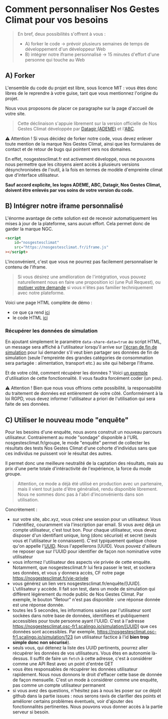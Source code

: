 # Comment personnaliser Nos Gestes Climat pour vos besoins

> En bref, deux possibilités s'offrent à vous :
>
> -   A) forker le code -> prévoir plusieurs semaines de temps de développement d'un développeur Web
> -   B) intégrer notre iframe personnalisé -> 15 minutes d'effort d'une personne qui touche au Web

## A) Forker

L'ensemble du code du projet est libre, sous licence MIT : vous êtes donc libres de le reprendre à votre guise, tant que vous mentionnez l'origine du projet.

Nous vous proposons de placer ce paragraphe sur la page d'accueil de votre site.

> Cette déclinaison s'appuie librement sur la version officielle de Nos Gestes Climat développée par [Datagir (ADEME)](datagir.ademe.fr) et l'[ABC](https://associationbilancarbone.fr).

⚠️ Attention ! Si vous décidez de forker notre code, vous devez enlever toute mention de la marque Nos Gestes Climat, ainsi que les formulaires de contact et de retour de bugs qui pointent vers nos domaines.

En effet, nosgestesclimat.fr est activement développé, nous ne pouvons nous permettre que les citoyens aient accès à plusieurs versions désynchronisées de l'outil, à la fois en termes de modèle d'empreinte climat que d'interface utilisateur.

**Sauf accord explicite, les logos ADEME, ABC, Datagir, Nos Gestes Climat, doivent être enlevés par vos soins de votre version du code.**

## B) Intégrer notre iframe personnalisé

L'énorme avantage de cette solution est de recevoir automatiquement les mises à jour de la plateforme, sans aucun effort. Cela permet donc de garder la marque NGC.

```html
<script
    id="nosgestesclimat"
    src="https://nosgestesclimat.fr/iframe.js"
></script>
```

L'inconvénient, c'est que vous ne pourrez pas facilement personnaliser le contenu de l'iframe.

> Si vous désirez une amélioration de l'intégration, vous pouvez naturellement nous en faire une proposition ici (une Pull Request), ou [motiver votre demande](https://github.com/datagir/nosgestesclimat-site/issues/new) si vous n'êtes pas familier techniquement avec notre plateforme.

Voici une page HTML complète de démo :

-   ce que ça rend [ici](https://nosgestesclimat.fr/demo-iframe.html)
-   le code HTML [ici](https://github.com/datagir/nosgestesclimat-site/blob/master/dist/demo-iframe.html)

### Récupérer les données de simulation

En ajoutant simplement le paramètre `data-share-data=true` au script HTML, un message sera affiché à l'utilisateur lorsqu'il arrive sur [l'écran de fin de simulation](https://nosgestesclimat.fr/fin?details=a2.87t2.59l2.19s1.11d0.64n8.22) pour lui demander s'il veut bien partager ses données de fin de simulation (seule l'empreinte des grandes catégories de consommation sera partagée : alimentation, transport etc.) au site qui héberge l'iframe.

Et de votre côté, comment récupérer les données ? Voici [un exemple](https://codesandbox.io/s/angry-rhodes-hu8ct?file=/src/ngc.js:251-267) d'utilisation de cette fonctionnalité. Il vous faudra forcément coder (un peu).

⚠️ Attention ! Bien que nous vous offrions cette possibilité, la responsabilité du traitement de données est entièrement de votre côté. Conformément à la loi RGPD, vous devez informer l'utilisateur a priori de l'utilisation qui sera faite de ses données.

## C) Utiliser le nouveau mode "enquête"

Pour les besoins d'une enquête, nous avons construit un nouveau parcours utilisateur. Contrairement au mode "sondage" disponible à l'URL nosgestesclimat.fr/groupe, le mode "enquête" permet de collecter les résultats des tests Nos Gestes Climat d'une cohorte d'individus sans que ces individus ne puissent voir le résultat des autres. 

Il permet donc une meilleure neutralité de la captation des résultats, mais au prix d'une perte totale d'intéractivité de l'expérience, la force du mode groupe. 

> Attention, ce mode a déjà été utilisé en production avec un partenaire, mais il vient tout juste d'être généralisé, rendu disponible librement. Nous ne sommes donc pas à l'abri d'inconvénients dans son utilisation. 

Concrètement : 
- sur votre site, abc.xyz, vous créez une session pour un utilisateur. Vous l'identifiez, couramment via l'inscription par email. Si vous avez déjà un compte utilisateur, c'est tout bon. Pour chaque utilisateur, vous devez disposer d'un identifiant unique, long (donc sécurisé) et secret (seuls vous et l'utilisateur le connaissent). C'est typiquement quelque chose qu'on appelle l'[UUID](https://fr.wikipedia.org/wiki/Universally_unique_identifier). Nous l'appellerons [UUID]. Vous pouvez d'ailleurs ne reposer que sur l'UUID pour identifier de façon non nominative votre utilisateur
- vous informez l'utilisateur des aspects vie privée de cette enquête. Notamment, que nosgestesclimat.fr lui fera passer le test, et sockera ses données, et vous y donnera accès, CF notre page https://nosgestesclimat.fr/vie-privée
- vous générez un lien vers nosgestesclimat.fr/enquête/[UUID]. L'utilisateur y accède. Il fait son test, dans un mode de simulation qui diffèrent légèrement du mode public de Nos Gestes Climat. Par exemple, le bouton "Retour" n'est pas disponible : une réponse donnée est une réponse donnée. 
- toutes les 5 secondes, les informations saisies par l'utilisateur sont sockées dans notre base de données, identifiées et publiquement accessibles pour toute personne ayant l'UUID. C'est à l'adresse https://nosgestesclimat.osc-fr1.scalingo.io/simulation/[UUID] que ces données sont accessibles. Par exemple, https://nosgestesclimat.osc-fr1.scalingo.io/simulation/123 (un utilisateur factice à l'id **bien trop simple donc non sécurisé**). 
- seuls vous, qui détenez la liste des UUID pertinents, pourrez aller récupérer les données de vos utilisateurs. Vous êtes en autonomie là-dessus. Il suffit de faire un `fetch` à cette adresse, c'est à considérer comme une API Rest avec un point d'entrée GET
- vous êtes responsables de récupérer les données utilisateur rapidement. Nous nous donnons le droit d'effacer cette base de donnée de façon mensuelle. C'est un mode à considérer comme une enquête, pas comme un compte utilisateur permanent
- si vous avez des questions, n'hésitez pas à nous les poser sur ce dépôt github dans la partie issues : nous serons ravis de clarifier des points et améliorer certains problèmes éventuels, voir d'ajouter des fonctionnalités pertinentes. Nous pouvons vous donner accès à la partie serveur si besoin. 
